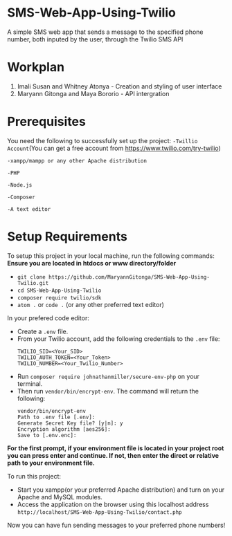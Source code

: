 # SMS-Web-App-Using-Twilio
A simple SMS web app that sends a message to the specified phone number, both inputed by the user, through the Twilio SMS API

# Workplan
1. Imali Susan and Whitney Atonya - Creation and styling of user interface
2. Maryann Gitonga and Maya Bororio - API intergration

# Prerequisites
You need the following to successfully set up the project:
`-Twillio Account`(You can get a free account from https://www.twilio.com/try-twilio)

`-xampp/mampp or any other Apache distribution` 

`-PHP` 

`-Node.js`

`-Composer` 

`-A text editor` 

# Setup Requirements
To setup this project in your local machine, run the following commands:
**Ensure you are located in htdocs or www directory/folder**
* `git clone https://github.com/MaryannGitonga/SMS-Web-App-Using-Twilio.git`
* `cd SMS-Web-App-Using-Twilio`
* `composer require twilio/sdk`
* `atom .` or `code .` (or any other preferred text editor)

In your prefered code editor:
* Create a `.env` file.
* From your Twilio account, add the following credentials to the `.env` file:
  ```
  TWILIO_SID=<Your_SID>
  TWILIO_AUTH_TOKEN=<Your_Token>
  TWILIO_NUMBER=<Your_Twilio_Number>
  ```
* Run `composer require johnathanmiller/secure-env-php` on your terminal.
* Then run `vendor/bin/encrypt-env`. The command will return the following:
  ```
  vendor/bin/encrypt-env
  Path to .env file [.env]:
  Generate Secret Key file? [y|n]: y
  Encryption algorithm [aes256]:
  Save to [.env.enc]:
  ```
**For the first prompt, if your environment file is located in your project root you can press enter and continue. If not, then enter the direct or relative path to your environment file.**

To run this project:
* Start you xampp(or your preferred Apache distribution) and turn on your Apache and MySQL modules.
* Access the application on the browser using this localhost address `http://localhost/SMS-Web-App-Using-Twilio/contact.php`

Now you can have fun sending messages to your preferred phone numbers!
